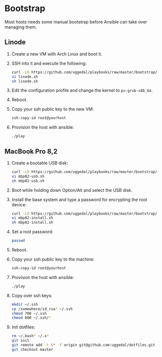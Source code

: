 Bootstrap
=========

Most hosts needs some manual bootstrap before Ansible can take over managing
them.

Linode
------

1. Create a new VM with Arch Linux and boot it.
2. SSH into it and execute the following:

    ```sh
    curl -LO https://github.com/uggedal/playbooks/raw/master/bootstrap/linode.sh
    vi linode.sh
    sh linode.sh
    ```

3. Edit the configuration profile and change the kernel to `pv-grub-x86_64`.
4. Reboot.
5. Copy your ssh public key to the new VM:

    ```sh
    ssh-copy-id root@yourhost
    ```

6. Provision the host with ansible:

    ```sh
    ./play
    ```

MacBook Pro 8,2
---------------

1. Create a bootable USB disk:

    ```sh
    curl -LO https://github.com/uggedal/playbooks/raw/master/bootstrap/mbp82-usb.sh
    vi mbp82-usb.sh
    sh mbp82-usb.sh
    ```

2. Boot while holding down Option/Alt and select the USB disk.
3. Install the base system and type a password for encrypting the root device:

    ```sh
    curl -LO https://github.com/uggedal/playbooks/raw/master/bootstrap/mbp82-install.sh
    vi mbp82-install.sh
    sh mbp82-install.sh
    ```

4. Set a root password:

    ```sh
    passwd
    ```

4. Reboot.
5. Copy your ssh public key to the machine:

    ```sh
    ssh-copy-id root@yourhost
    ```

6. Provision the host with ansible:

    ```sh
    ./play
    ```

7. Copy over ssh keys:

    ```sh
    mkdir ~/.ssh
    cp /somewhere/id_rsa* ~/.ssh
    chmod 700 ~/.ssh
    chmod 600 ~/.ssh/*
    ```

8. Init dotfiles:

    ```sh
    rm ~/.bash* ~/.x*
    git init
    git remote add -t \* -f origin git@github.com:uggedal/dotfiles.git
    git checkout master
    ```
